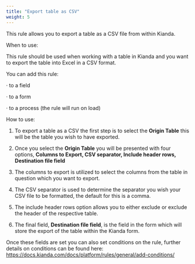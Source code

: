 ```yaml
---
title: "Export table as CSV"
weight: 5
---
```


This rule allows you to export a table as a CSV file from within Kianda.

When to use:

This rule should be used when working with a table in Kianda and you want to export the table into Excel in a CSV format. 

You can add this rule:

·    to a field

·    to a form

·    to a process (the rule will run on load)

 

How to use:

1. To export a table as a CSV the first step is to select the **Origin Table** this will be the table you wish to have exported. 

2. Once you select the **Origin Table** you will be presented with four options, **Columns to Export, CSV separator, Include header rows, Destination file field**

3. The columns to export is utilized to select the columns from the table in question which you want to export. 

4. The CSV separator is used to determine the separator you wish your CSV file to be formatted, the default for this is a comma. 

5. The include header rows option allows you to either exclude or exclude the header of the respective table.

6. The final field, **Destination file field**, is the field in the form which will store the export of the table within the Kianda form.

Once these fields are set you can also set conditions on the rule, further details on conditions can be found here: https://docs.kianda.com/docs/platform/rules/general/add-conditions/
